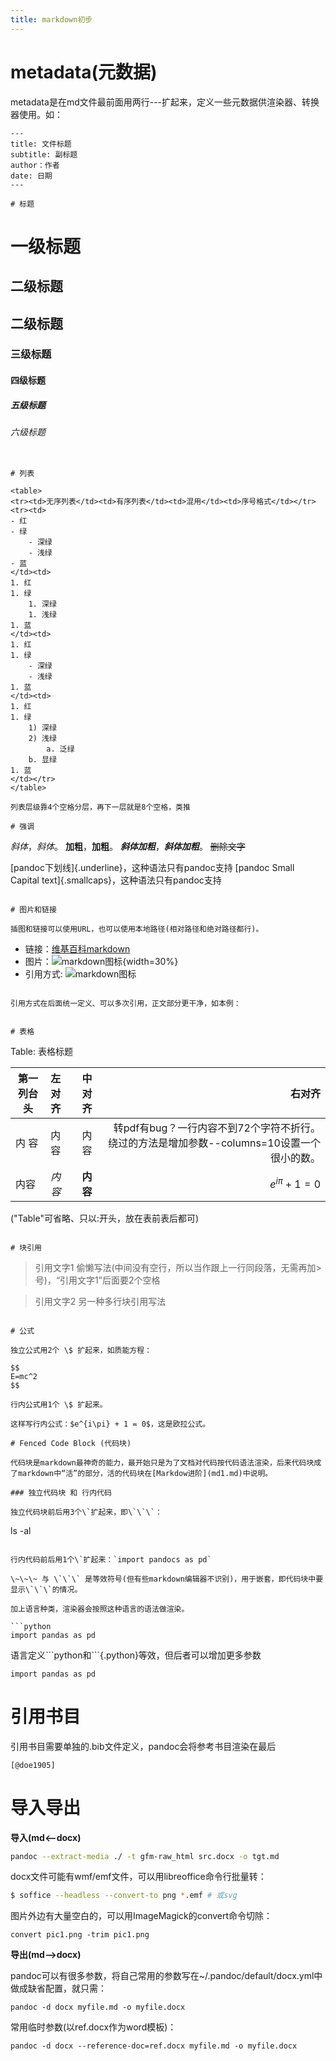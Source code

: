 ```yaml
---
title: markdown初步
---
```


# metadata(元数据)

metadata是在md文件最前面用两行\-\-\-扩起来，定义一些元数据供渲染器、转换器使用。如：

```
---
title: 文件标题
subtitle: 副标题
author：作者
date: 日期
---

# 标题

```
# 一级标题
## 二级标题
## 二级标题
### 三级标题
#### 四级标题
##### 五级标题
###### 六级标题
```

# 列表

<table>
<tr><td>无序列表</td><td>有序列表</td><td>混用</td><td>序号格式</td></tr>
<tr><td>
- 红
- 绿
    - 深绿
    - 浅绿
- 蓝
</td><td>
1. 红
1. 绿
    1. 深绿
    1. 浅绿
1. 蓝
</td><td>
1. 红
1. 绿
    - 深绿
    - 浅绿
1. 蓝
</td><td>
1. 红
1. 绿
    1) 深绿
    2) 浅绿
        a. 泛绿
	b. 显绿
1. 蓝
</td></tr>
</table>

列表层级靠4个空格分层，再下一层就是8个空格，类推

# 强调

```
*斜体*，_斜体_。
**加粗**，__加粗__。
***斜体加粗***，___斜体加粗___。
~~删除文字~~ 

[pandoc下划线]{.underline}，这种语法只有pandoc支持
[pandoc Small Capital text]{.smallcaps}，这种语法只有pandoc支持

```

# 图片和链接

插图和链接可以使用URL，也可以使用本地路径(相对路径和绝对路径都行)。

```
- 链接：[维基百科markdown](https://en.wikipedia.org/wiki/Markdown)
- 图片：![markdown图标](https://markdown.com.cn/hero.png){width=30%}
- 引用方式: ![markdown图标][mdlogo]
```

引用方式在后面统一定义、可以多次引用，正文部分更干净，如本例：

```
[mdlogo]: https://markdown.com.cn/hero.png
```

# 表格

```
Table: 表格标题

| 第一列台头 | 左对齐 | 中对齐 | 右对齐 |
| -- |:-- |:--:| ----------:|
|内 容|内 容|内 容| 转pdf有bug？一行内容不到72个字符不折行。绕过的方法是增加参数--columns=10设置一个很小的数。 |
| 内容 | *内容* | **内容** | $e^{i\pi} + 1 = 0$ |

("Table"可省略、只以:开头，放在表前表后都可)
```

# 块引用

```
> 引用文字1
偷懒写法(中间没有空行，所以当作跟上一行同段落，无需再加>号)，“引用文字1”后面要2个空格

> 引用文字2
> 另一种多行块引用写法
```

# 公式

独立公式用2个 \$ 扩起来，如质能方程：

$$
E=mc^2
$$

行内公式用1个 \$ 扩起来。

这样写行内公式：$e^{i\pi} + 1 = 0$，这是欧拉公式。

# Fenced Code Block (代码块)

代码块是markdown最神奇的能力，最开始只是为了文档对代码按代码语法渲染，后来代码块成了markdown中“活”的部分，活的代码块在[Markdow进阶](md1.md)中说明。

### 独立代码块 和 行内代码

独立代码块前后用3个\`扩起来，即\`\`\`：

```
ls -al
```

行内代码前后用1个\`扩起来：`import pandocs as pd`

\~\~\~ 与 \`\`\` 是等效符号(但有些markdown编辑器不识别)，用于嵌套，即代码块中要显示\`\`\`的情况。

加上语言种类，渲染器会按照这种语言的语法做渲染。

```python
import pandas as pd
```

语言定义\`\`\`python和\`\`\`{.python}等效，但后者可以增加更多参数

```{.python caption="有语言定义的代码块"}
import pandas as pd
```

# 引用书目

引用书目需要单独的.bib文件定义，pandoc会将参考书目渲染在最后

```
[@doe1905]
```

# 导入导出

**导入(md<--docx)**

```bash
pandoc --extract-media ./ -t gfm-raw_html src.docx -o tgt.md
```

docx文件可能有wmf/emf文件，可以用libreoffice命令行批量转：

```bash
$ soffice --headless --convert-to png *.emf # 或svg
```

图片外边有大量空白的，可以用ImageMagick的convert命令切除：

```
convert pic1.png -trim pic1.png
```

**导出(md-->docx)**

pandoc可以有很多参数，将自己常用的参数写在~/.pandoc/default/docx.yml中做成缺省配置，就只需：

```
pandoc -d docx myfile.md -o myfile.docx
```

常用临时参数(以ref.docx作为word模板)：

```
pandoc -d docx --reference-doc=ref.docx myfile.md -o myfile.docx
```

